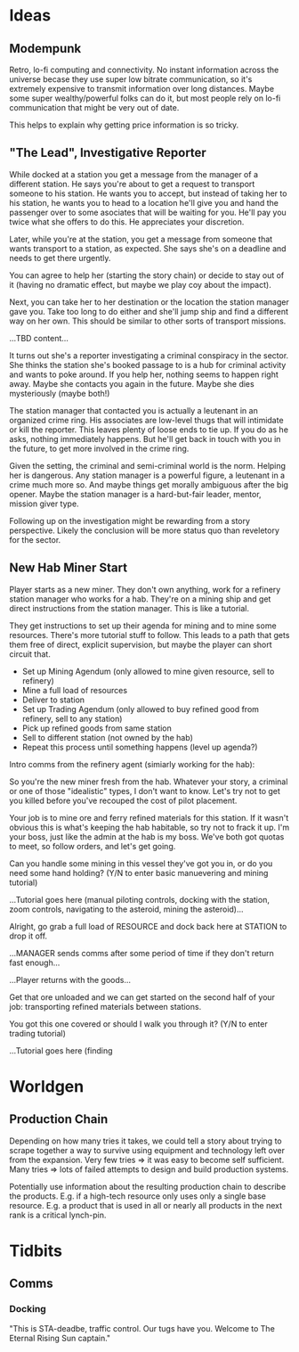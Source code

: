 # Ideas

## Modempunk

Retro, lo-fi computing and connectivity. No instant information across the
universe becase they use super low bitrate communication, so it's extremely
expensive to transmit information over long distances. Maybe some super
wealthy/powerful folks can do it, but most people rely on lo-fi communication
that might be very out of date.

This helps to explain why getting price information is so tricky.

## "The Lead", Investigative Reporter

While docked at a station you get a message from the manager of a different
station. He says you're about to get a request to transport someone to his
station. He wants you to accept, but instead of taking her to his station, he
wants you to head to a location he'll give you and hand the passenger over to
some asociates that will be waiting for you. He'll pay you twice what she
offers to do this. He appreciates your discretion.

Later, while you're at the station, you get a message from someone that wants
transport to a station, as expected. She says she's on a deadline and needs to
get there urgently.

You can agree to help her (starting the story chain) or decide to stay out of
it (having no dramatic effect, but maybe we play coy about the impact).

Next, you can take her to her destination or the location the station manager
gave you. Take too long to do either and she'll jump ship and find a different
way on her own. This should be similar to other sorts of transport missions.

...TBD content...

It turns out she's a reporter investigating a criminal conspiracy in the
sector. She thinks the station she's booked passage to is a hub for criminal
activity and wants to poke around. If you help her, nothing seems to happen
right away. Maybe she contacts you again in the future. Maybe she dies
mysteriously (maybe both!)

The station manager that contacted you is actually a leutenant in an organized
crime ring. His associates are low-level thugs that will intimidate or kill the
reporter.  This leaves plenty of loose ends to tie up. If you do as he asks,
nothing immediately happens. But he'll get back in touch with you in the
future, to get more involved in the crime ring.

Given the setting, the criminal and semi-criminal world is the norm. Helping
her is dangerous. Any station manager is a powerful figure, a leutenant in a
crime much more so. And maybe things get morally ambiguous after the big
opener. Maybe the station manager is a hard-but-fair leader, mentor, mission
giver type.

Following up on the investigation might be rewarding from a story perspective.
Likely the conclusion will be more status quo than reveletory for the sector.

## New Hab Miner Start

Player starts as a new miner. They don't own anything, work for a refinery
station manager who works for a hab. They're on a mining ship and get direct
instructions from the station manager. This is like a tutorial.

They get instructions to set up their agenda for mining and to mine some
resources. There's more tutorial stuff to follow. This leads to a path that
gets them free of direct, explicit supervision, but maybe the player can short
circuit that.

* Set up Mining Agendum (only allowed to mine given resource, sell to refinery)
* Mine a full load of resources
* Deliver to station
* Set up Trading Agendum (only allowed to buy refined good from refinery, sell to any station)
* Pick up refined goods from same station
* Sell to different station (not owned by the hab)
* Repeat this process until something happens (level up agenda?)

Intro comms from the refinery agent (simiarly working for the hab):

So you're the new miner fresh from the hab. Whatever your story, a criminal or
one of those "idealistic" types, I don't want to know. Let's try not to get you
killed before you've recouped the cost of pilot placement.

Your job is to mine ore and ferry refined materials for this station. If it
wasn't obvious this is what's keeping the hab habitable, so try not to frack it
up. I'm your boss, just like the admin at the hab is my boss. We've both got
quotas to meet, so follow orders, and let's get going.

Can you handle some mining in this vessel they've got you in, or do you need
some hand holding? (Y/N to enter basic manuevering and mining tutorial)

...Tutorial goes here (manual piloting controls, docking with the station, zoom
controls, navigating to the asteroid, mining the asteroid)...

Alright, go grab a full load of RESOURCE and dock back here at STATION to drop
it off.

...MANAGER sends comms after some period of time if they don't return fast enough...

...Player returns with the goods...

Get that ore unloaded and we can get started on the second half of your job: transporting refined materials between stations.

You got this one covered or should I walk you through it? (Y/N to enter trading tutorial)

...Tutorial goes here (finding 

# Worldgen

## Production Chain

Depending on how many tries it takes, we could tell a story about trying to scrape together a way to survive using equipment and technology left over from the expansion. Very few tries => it was easy to become self sufficient. Many tries => lots of failed attempts to design and build production systems.

Potentially use information about the resulting production chain to describe the products. E.g. if a high-tech resource only uses only a single base resource. E.g. a product that is used in all or nearly all products in the next rank is a critical lynch-pin.

# Tidbits

## Comms

### Docking

"This is STA-deadbe, traffic control. Our tugs have you. Welcome to The Eternal
Rising Sun captain."


